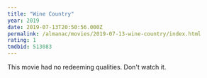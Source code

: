 ```yaml
---
title: "Wine Country"
year: 2019
date: 2019-07-13T20:50:56.000Z
permalink: /almanac/movies/2019-07-13-wine-country/index.html
rating: 1
tmdbid: 513083
---
```


This movie had no redeeming qualities. Don't watch it.